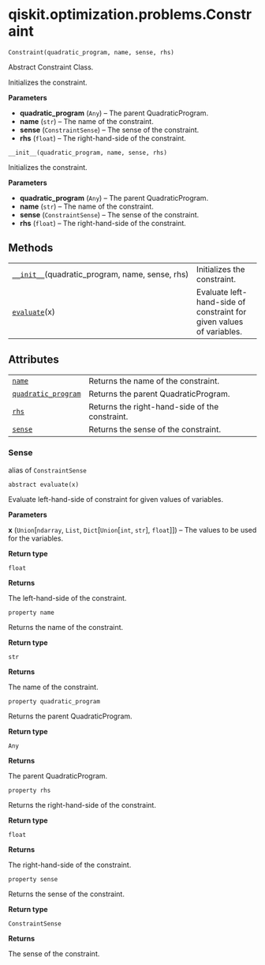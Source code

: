 <span id="qiskit-optimization-problems-constraint" />

# qiskit.optimization.problems.Constraint

<span id="undefined" />

`Constraint(quadratic_program, name, sense, rhs)`

Abstract Constraint Class.

Initializes the constraint.

**Parameters**

*   **quadratic\_program** (`Any`) – The parent QuadraticProgram.
*   **name** (`str`) – The name of the constraint.
*   **sense** (`ConstraintSense`) – The sense of the constraint.
*   **rhs** (`float`) – The right-hand-side of the constraint.

<span id="undefined" />

`__init__(quadratic_program, name, sense, rhs)`

Initializes the constraint.

**Parameters**

*   **quadratic\_program** (`Any`) – The parent QuadraticProgram.
*   **name** (`str`) – The name of the constraint.
*   **sense** (`ConstraintSense`) – The sense of the constraint.
*   **rhs** (`float`) – The right-hand-side of the constraint.

## Methods

|                                                                                                                                                          |                                                                      |
| -------------------------------------------------------------------------------------------------------------------------------------------------------- | -------------------------------------------------------------------- |
| [`__init__`](#qiskit.optimization.problems.Constraint.__init__ "qiskit.optimization.problems.Constraint.__init__")(quadratic\_program, name, sense, rhs) | Initializes the constraint.                                          |
| [`evaluate`](#qiskit.optimization.problems.Constraint.evaluate "qiskit.optimization.problems.Constraint.evaluate")(x)                                    | Evaluate left-hand-side of constraint for given values of variables. |

## Attributes

|                                                                                                                                               |                                                |
| --------------------------------------------------------------------------------------------------------------------------------------------- | ---------------------------------------------- |
| [`name`](#qiskit.optimization.problems.Constraint.name "qiskit.optimization.problems.Constraint.name")                                        | Returns the name of the constraint.            |
| [`quadratic_program`](#qiskit.optimization.problems.Constraint.quadratic_program "qiskit.optimization.problems.Constraint.quadratic_program") | Returns the parent QuadraticProgram.           |
| [`rhs`](#qiskit.optimization.problems.Constraint.rhs "qiskit.optimization.problems.Constraint.rhs")                                           | Returns the right-hand-side of the constraint. |
| [`sense`](#qiskit.optimization.problems.Constraint.sense "qiskit.optimization.problems.Constraint.sense")                                     | Returns the sense of the constraint.           |

<span id="undefined" />

### Sense

alias of `ConstraintSense`

<span id="undefined" />

`abstract evaluate(x)`

Evaluate left-hand-side of constraint for given values of variables.

**Parameters**

**x** (`Union`\[`ndarray`, `List`, `Dict`\[`Union`\[`int`, `str`], `float`]]) – The values to be used for the variables.

**Return type**

`float`

**Returns**

The left-hand-side of the constraint.

<span id="undefined" />

`property name`

Returns the name of the constraint.

**Return type**

`str`

**Returns**

The name of the constraint.

<span id="undefined" />

`property quadratic_program`

Returns the parent QuadraticProgram.

**Return type**

`Any`

**Returns**

The parent QuadraticProgram.

<span id="undefined" />

`property rhs`

Returns the right-hand-side of the constraint.

**Return type**

`float`

**Returns**

The right-hand-side of the constraint.

<span id="undefined" />

`property sense`

Returns the sense of the constraint.

**Return type**

`ConstraintSense`

**Returns**

The sense of the constraint.
